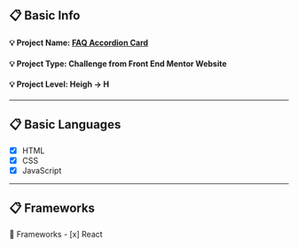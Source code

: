 ## :clipboard: Basic Info
  #### :bulb: Project Name: [**FAQ Accordion Card**](https://a7m3d000.github.io/H--FAQ-Accordion-Card/)
  #### :bulb: Project Type: **Challenge** from **Front End Mentor** Website 
  #### :bulb: Project Level: **Heigh -> H**

---

## :clipboard: Basic Languages
 - [x] HTML
 - [x] CSS
 - [x] JavaScript

---

## :clipboard: Frameworks
   :pushpin: Frameworks
     - [x] React


